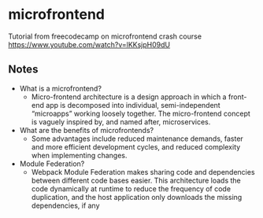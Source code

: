 # microfrontend

Tutorial from freecodecamp on microfrontend crash course https://www.youtube.com/watch?v=lKKsjpH09dU

## Notes

- What is a microfrontend?
    - Micro-frontend architecture is a design approach in which a front-end app is decomposed into individual, semi-independent “microapps” working loosely together. The micro-frontend concept is vaguely inspired by, and named after, microservices.
- What are the benefits of microfrontends?
    - Some advantages include reduced maintenance demands, faster and more efficient development cycles, and reduced complexity when implementing changes.
- Module Federation?
    - Webpack Module Federation makes sharing code and dependencies between different code bases easier. This architecture loads the code dynamically at runtime to reduce the frequency of code duplication, and the host application only downloads the missing dependencies, if any